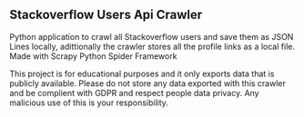 ## Stackoverflow Users Api Crawler

Python application to crawl all Stackoverflow users and save them as JSON Lines locally, adittionally the crawler stores all the profile links as a local file. Made with Scrapy Python Spider Framework 

This project is for educational purposes and it only exports data that is publicly available. Please do not store any data exported with this crawler and be complient with GDPR and respect people data privacy. Any malicious use of this is your responsibility. 